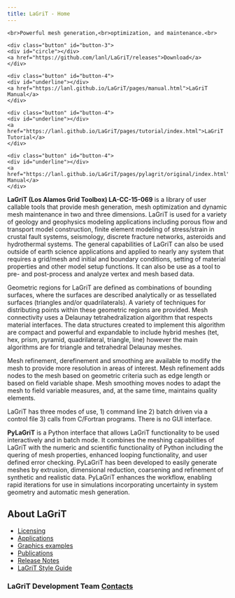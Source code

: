 ```yaml
---
title: LaGriT - Home
---
```


<link rel="stylesheet" href="{{ "/assets/css/index_page_style.css" | relative_url }}">

<div class="extended-content-container">
  <div class="extended-content">
  
    <br>Powerful mesh generation,<br>optimization, and maintenance.<br>
                
    <div class="button" id="button-3">
    <div id="circle"></div>
    <a href="https://github.com/lanl/LaGriT/releases">Download</a>
    </div>
                
    <div class="button" id="button-4">
    <div id="underline"></div>
    <a href="https://lanl.github.io/LaGriT/pages/manual.html">LaGriT Manual</a>
    </div>

    <div class="button" id="button-4">
    <div id="underline"></div>
    <a href="https://lanl.github.io/LaGriT/pages/tutorial/index.html">LaGriT Tutorial</a>
    </div>

    <div class="button" id="button-4">
    <div id="underline"></div>
    <a href="https://lanl.github.io/LaGriT/pages/pylagrit/original/index.html">PyLaGriT Manual</a>
    </div>

  </div>
</div>

**LaGriT (Los Alamos Grid Toolbox) LA-CC-15-069** is a library of user
callable tools that provide mesh generation, mesh optimization and
dynamic mesh maintenance in two and three dimensions. LaGriT is used for
a variety of geology and geophysics modeling applications including
porous flow and transport model construction, finite element modeling of
stress/strain in crustal fault systems, seismology, discrete fracture
networks, asteroids and hydrothermal systems. The general capabilities
of LaGriT can also be used outside of earth science applications and
applied to nearly any system that requires a grid/mesh and initial and
boundary conditions, setting of material properties and other model
setup functions. It can also be use as a tool to pre- and post-process
and analyze vertex and mesh based data.

Geometric regions for LaGriT are defined as combinations of bounding
surfaces, where the surfaces are described analytically or as
tessellated surfaces (triangles and/or quadrilaterals). A variety of
techniques for distributing points within these geometric regions are
provided. Mesh connectivity uses a Delaunay tetrahedralization algorithm
that respects material interfaces. The data structures created to
implement this algorithm are compact and powerful and expandable to
include hybrid meshes (tet, hex, prism, pyramid, quadrilateral,
triangle, line) however the main algorithms are for triangle and
tetrahedral Delaunay meshes.

Mesh refinement, derefinement and smoothing are available to modify the
mesh to provide more resolution in areas of interest. Mesh refinement
adds nodes to the mesh based on geometric criteria such as edge length
or based on field variable shape. Mesh smoothing moves nodes to adapt
the mesh to field variable measures, and, at the same time, maintains
quality elements.

LaGriT has three modes of use, 1) command line 2) batch driven via a
control file 3) calls from C/Fortran programs. There is no GUI
interface.

**PyLaGriT** is a Python interface that allows LaGriT functionality to
be used interactively and in batch mode. It combines the meshing
capabilities of LaGriT with the numeric and scientific functionality of
Python including the quering of mesh properties, enhanced looping
functionality, and user defined error checking. PyLaGriT has been
developed to easily generate meshes by extrusion, dimensional reduction,
coarsening and refinement of synthetic and realistic data. PyLaGriT
enhances the workflow, enabling rapid iterations for use in simulations
incorporating uncertainty in system geometry and automatic mesh
generation. 



## About LaGriT


- [Licensing](pages/licensing.md)
- [Applications](pages/applications.md)
- [Graphics examples](pages/graphics.md)
- [Publications](pages/publications.md)
- [Release Notes](pages/release.md)
- [LaGriT Style Guide](pages/github_pages_example.md)



### LaGriT Development Team [Contacts](pages/development.md)
